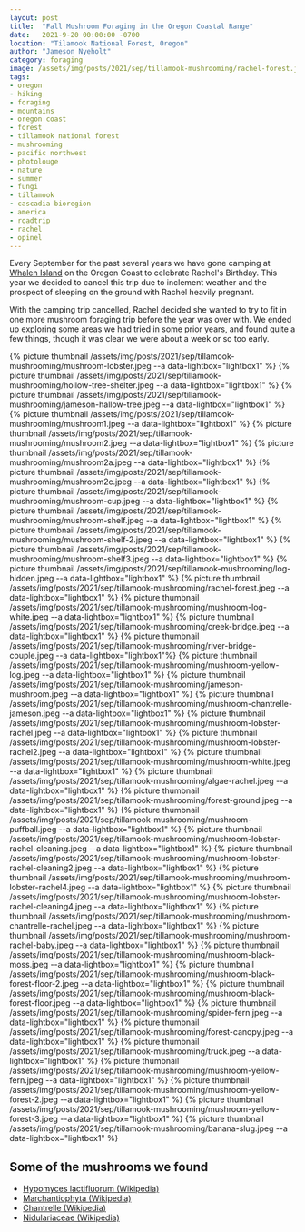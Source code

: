 ```yaml
---
layout: post
title:  "Fall Mushroom Foraging in the Oregon Coastal Range"
date:   2021-9-20 00:00:00 -0700
location: "Tilamook National Forest, Oregon"
author: "Jameson Nyeholt"
category: foraging
image: /assets/img/posts/2021/sep/tillamook-mushrooming/rachel-forest.jpeg
tags:
- oregon
- hiking
- foraging
- mountains
- oregon coast
- forest
- tillamook national forest
- mushrooming
- pacific northwest
- photolouge
- nature
- summer
- fungi
- tillamook
- cascadia bioregion
- america
- roadtrip
- rachel
- opinel
---
```


Every September for the past several years we have gone camping at [Whalen Island](/wiki/cascadia/camping/whalen-island) on the Oregon Coast to celebrate Rachel's Birthday. <!--description-->  This year we decided to cancel this trip due to inclement weather and the prospect of sleeping on the ground with Rachel heavily pregnant.

With the camping trip cancelled, Rachel decided she wanted to try to fit in one more mushroom foraging trip before the year was over with.  We ended up exploring some areas we had tried in some prior years, and found quite a few things, though it was clear we were about a week or so too early.

{% picture thumbnail /assets/img/posts/2021/sep/tillamook-mushrooming/mushroom-lobster.jpeg --a data-lightbox="lightbox1" %}
{% picture thumbnail /assets/img/posts/2021/sep/tillamook-mushrooming/hollow-tree-shelter.jpeg --a data-lightbox="lightbox1" %}
{% picture thumbnail /assets/img/posts/2021/sep/tillamook-mushrooming/jameson-hallow-tree.jpeg --a data-lightbox="lightbox1" %}
{% picture thumbnail /assets/img/posts/2021/sep/tillamook-mushrooming/mushroom1.jpeg --a data-lightbox="lightbox1" %}
{% picture thumbnail /assets/img/posts/2021/sep/tillamook-mushrooming/mushroom2.jpeg --a data-lightbox="lightbox1" %}
{% picture thumbnail /assets/img/posts/2021/sep/tillamook-mushrooming/mushroom2a.jpeg --a data-lightbox="lightbox1" %}
{% picture thumbnail /assets/img/posts/2021/sep/tillamook-mushrooming/mushroom2c.jpeg --a data-lightbox="lightbox1" %}
{% picture thumbnail /assets/img/posts/2021/sep/tillamook-mushrooming/mushroom-cup.jpeg --a data-lightbox="lightbox1" %}
{% picture thumbnail /assets/img/posts/2021/sep/tillamook-mushrooming/mushroom-shelf.jpeg --a data-lightbox="lightbox1" %}
{% picture thumbnail /assets/img/posts/2021/sep/tillamook-mushrooming/mushroom-shelf-2.jpeg --a data-lightbox="lightbox1" %}
{% picture thumbnail /assets/img/posts/2021/sep/tillamook-mushrooming/mushroom-shelf3.jpeg --a data-lightbox="lightbox1" %}
{% picture thumbnail /assets/img/posts/2021/sep/tillamook-mushrooming/log-hidden.jpeg --a data-lightbox="lightbox1" %}
{% picture thumbnail /assets/img/posts/2021/sep/tillamook-mushrooming/rachel-forest.jpeg --a data-lightbox="lightbox1" %}
{% picture thumbnail /assets/img/posts/2021/sep/tillamook-mushrooming/mushroom-log-white.jpeg --a data-lightbox="lightbox1" %}
{% picture thumbnail /assets/img/posts/2021/sep/tillamook-mushrooming/creek-bridge.jpeg --a data-lightbox="lightbox1" %}
{% picture thumbnail /assets/img/posts/2021/sep/tillamook-mushrooming/river-bridge-couple.jpeg  --a data-lightbox="lightbox1"%}
{% picture thumbnail /assets/img/posts/2021/sep/tillamook-mushrooming/mushroom-yellow-log.jpeg --a data-lightbox="lightbox1" %}
{% picture thumbnail /assets/img/posts/2021/sep/tillamook-mushrooming/jameson-mushroom.jpeg --a data-lightbox="lightbox1" %}
{% picture thumbnail /assets/img/posts/2021/sep/tillamook-mushrooming/mushroom-chantrelle-jameson.jpeg --a data-lightbox="lightbox1" %}
{% picture thumbnail /assets/img/posts/2021/sep/tillamook-mushrooming/mushroom-lobster-rachel.jpeg --a data-lightbox="lightbox1" %}
{% picture thumbnail /assets/img/posts/2021/sep/tillamook-mushrooming/mushroom-lobster-rachel2.jpeg --a data-lightbox="lightbox1" %}
{% picture thumbnail /assets/img/posts/2021/sep/tillamook-mushrooming/mushroom-white.jpeg --a data-lightbox="lightbox1" %}
{% picture thumbnail /assets/img/posts/2021/sep/tillamook-mushrooming/algae-rachel.jpeg --a data-lightbox="lightbox1" %}
{% picture thumbnail /assets/img/posts/2021/sep/tillamook-mushrooming/forest-ground.jpeg --a data-lightbox="lightbox1" %}
{% picture thumbnail /assets/img/posts/2021/sep/tillamook-mushrooming/mushroom-puffball.jpeg --a data-lightbox="lightbox1" %}
{% picture thumbnail /assets/img/posts/2021/sep/tillamook-mushrooming/mushroom-lobster-rachel-cleaning.jpeg --a data-lightbox="lightbox1" %}
{% picture thumbnail /assets/img/posts/2021/sep/tillamook-mushrooming/mushroom-lobster-rachel-cleaning2.jpeg --a data-lightbox="lightbox1" %}
{% picture thumbnail /assets/img/posts/2021/sep/tillamook-mushrooming/mushroom-lobster-rachel4.jpeg --a data-lightbox="lightbox1" %}
{% picture thumbnail /assets/img/posts/2021/sep/tillamook-mushrooming/mushroom-lobster-rachel-cleaning4.jpeg --a data-lightbox="lightbox1" %}
{% picture thumbnail /assets/img/posts/2021/sep/tillamook-mushrooming/mushroom-chantrelle-rachel.jpeg --a data-lightbox="lightbox1" %}
{% picture thumbnail /assets/img/posts/2021/sep/tillamook-mushrooming/mushroom-rachel-baby.jpeg --a data-lightbox="lightbox1" %}
{% picture thumbnail /assets/img/posts/2021/sep/tillamook-mushrooming/mushroom-black-moss.jpeg --a data-lightbox="lightbox1" %}
{% picture thumbnail /assets/img/posts/2021/sep/tillamook-mushrooming/mushroom-black-forest-floor-2.jpeg --a data-lightbox="lightbox1" %}
{% picture thumbnail /assets/img/posts/2021/sep/tillamook-mushrooming/mushroom-black-forest-floor.jpeg --a data-lightbox="lightbox1" %}
{% picture thumbnail /assets/img/posts/2021/sep/tillamook-mushrooming/spider-fern.jpeg --a data-lightbox="lightbox1" %}
{% picture thumbnail /assets/img/posts/2021/sep/tillamook-mushrooming/forest-canopy.jpeg --a data-lightbox="lightbox1" %}
{% picture thumbnail /assets/img/posts/2021/sep/tillamook-mushrooming/truck.jpeg --a data-lightbox="lightbox1" %}
{% picture thumbnail /assets/img/posts/2021/sep/tillamook-mushrooming/mushroom-yellow-fern.jpeg --a data-lightbox="lightbox1" %}
{% picture thumbnail /assets/img/posts/2021/sep/tillamook-mushrooming/mushroom-yellow-forest-2.jpeg --a data-lightbox="lightbox1" %}
{% picture thumbnail /assets/img/posts/2021/sep/tillamook-mushrooming/mushroom-yellow-forest-3.jpeg --a data-lightbox="lightbox1" %}
{% picture thumbnail /assets/img/posts/2021/sep/tillamook-mushrooming/banana-slug.jpeg --a data-lightbox="lightbox1" %}

## Some of the mushrooms we found
* [Hypomyces lactifluorum (Wikipedia)](https://en.wikipedia.org/wiki/Hypomyces_lactifluorum)
* [Marchantiophyta (Wikipedia)](https://en.wikipedia.org/wiki/Marchantiophyta)
* [Chantrelle (Wikipedia)](https://en.wikipedia.org/wiki/Chanterelle)
* [Nidulariaceae (Wikipedia)](https://en.wikipedia.org/wiki/Nidulariaceae)



